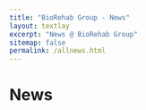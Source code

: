 ```yaml
---
title: "BioRehab Group - News"
layout: textlay
excerpt: "News @ BioRehab Group"
sitemap: false
permalink: /allnews.html
---
```


# News
<!-- 
{% for article in site.data.news %}
<p>{{ article.date }} <br>
<em>{{ article.headline }}</em></p>
{% endfor %}
 -->